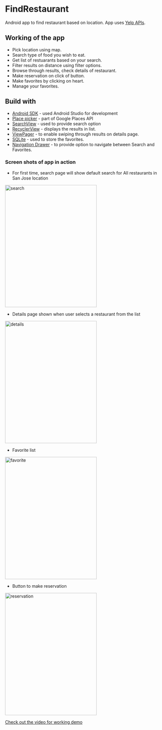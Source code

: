 # FindRestaurant
Android app to find restaurant based on location. App uses [Yelp APIs](https://www.yelp.com/developers/documentation/v2/overview).

## Working of the app
* Pick location using map.<br>
* Search type of food you wish to eat.<br>
* Get list of restuarants based on your search.<br>
* Filter results on distance using filter options.<br>
* Browse through results, check details of restaurant.<br>
* Make reservation on click of button.<br>
* Make favorites by clicking on heart.<br>
* Manage your favorites.<br>


## Build with
* [Android SDK](https://developer.android.com/studio/index.html) - used Android Studio for development
* [Place picker](https://developers.google.com/places/android-api/placepicker) - part of Google Places API
* [SearchView](https://developer.android.com/guide/topics/search/search-dialog.html) - used to provide search option
* [RecyclerView](https://developer.android.com/training/material/lists-cards.html) - displays the results in list.
* [ViewPager](https://developer.android.com/training/animation/screen-slide.html) - to enable swiping through results on details page.
* [SQLite](https://developer.android.com/training/basics/data-storage/databases.html) - used to store the favorites.
* [Navigation Drawer](https://developer.android.com/training/implementing-navigation/nav-drawer.html) - to provide option to navigate between Search and Favorites.

### Screen shots of app in action

* For first time, search page will show default search for All restaurants in San Jose location 
<img width="300" height="400" alt="search" src="https://raw.githubusercontent.com/rishirajrandive/FindRestaurant/raw/master/images/searchpage.png"/>


* Details page shown when user selects a restaurant from the list
<img width="300" height="400" alt="details" src="https://raw.githubusercontent.com/rishirajrandive/FindRestaurant/master/images/detail.png"/>


* Favorite list
<img width="300" height="400" alt="favorite" src="https://raw.githubusercontent.com/rishirajrandive/FindRestaurant/master/images/favorite.png"/>


* Button to make reservation
<img width="300" height="400" alt="reservation" src="https://raw.githubusercontent.com/rishirajrandive/FindRestaurant/master/images/makereservation.png"/>


[Check out the video for working demo](https://www.youtube.com/watch?v=aQnOjylo00g)

